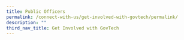 ```yaml
---
title: Public Officers
permalink: /connect-with-us/get-involved-with-govtech/permalink/
description: ""
third_nav_title: Get Involved with GovTech
---
```

